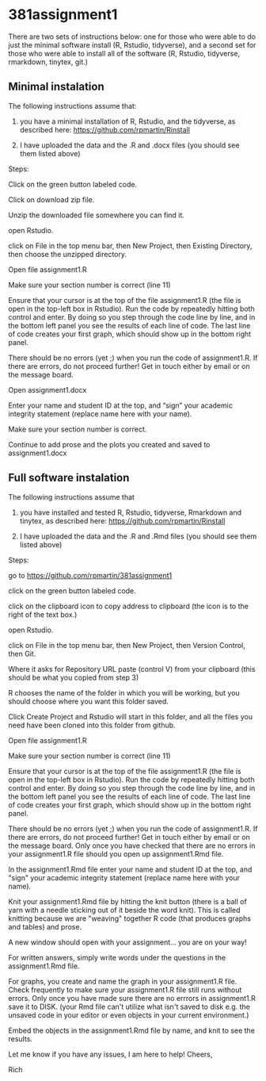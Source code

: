 # 381assignment1

There are two sets of instructions below: one for those who were able to do just the minimal software install (R, Rstudio, tidyverse), and a second set for those who were able to install all of the software (R, Rstudio, tidyverse, rmarkdown, tinytex, git.)

## Minimal instalation

The following instructions assume that:

1) you have a minimal installation of R, Rstudio, and the tidyverse, as described here: https://github.com/rpmartin/Rinstall

2) I have uploaded the data and the .R and .docx files (you should see them listed above)

Steps:

Click on the green button labeled code.

Click on download zip file.

Unzip the downloaded file somewhere you can find it.

open Rstudio.

click on File in the top menu bar, then New Project, then Existing Directory, then choose the unzipped directory.

Open file assignment1.R

Make sure your section number is correct (line 11)

Ensure that your cursor is at the top of the file assignment1.R (the file is open in the top-left box in Rstudio). Run the code by repeatedly hitting both control and enter. By doing so you step through the code line by line, and in the bottom left panel you see the results of each line of code. The last line of code creates your first graph, which should show up in the bottom right panel.

There should be no errors (yet ;) when you run the code of assignment1.R. If there are errors, do not proceed further! Get in touch either by email or on the message board.

Open assignment1.docx

Enter your name and student ID at the top, and “sign” your academic integrity statement (replace name here with your name).

Make sure your section number is correct.

Continue to add prose and the plots you created and saved to assignment1.docx

## Full software instalation

The following instructions assume that

1) you have installed and tested R, Rstudio, tidyverse, Rmarkdown and tinytex, as described here: https://github.com/rpmartin/Rinstall

2) I have uploaded the data and the .R and .Rmd files (you should see them listed above)

Steps:

go to https://github.com/rpmartin/381assignment1

click on the green button labeled code.

click on the clipboard icon to copy address to clipboard (the icon is to the right of the text box.)

open Rstudio.

click on File in the top menu bar, then New Project, then Version Control, then Git.

Where it asks for Repository URL paste (control V) from your clipboard (this should be what you copied from step 3)

R chooses the name of the folder in which you will be working, but you should choose where you want this folder saved.

Click Create Project and Rstudio will start in this folder, and all the files you need have been cloned into this folder from github.

Open file assignment1.R

Make sure your section number is correct (line 11)

Ensure that your cursor is at the top of the file assignment1.R (the file is open in the top-left box in Rstudio). Run the code by repeatedly hitting both control and enter. By doing so you step through the code line by line, and in the bottom left panel you see the results of each line of code. The last line of code creates your first graph, which should show up in the bottom right panel.

There should be no errors (yet ;) when you run the code of assignment1.R. If there are errors, do not proceed further! Get in touch either by email or on the message board. Only once you have checked that there are no errors in your assignment1.R file should you open up assignment1.Rmd file.

In the assignment1.Rmd file enter your name and student ID at the top, and "sign" your academic integrity statement (replace name here with your name).

Knit your assignment1.Rmd file by hitting the knit button (there is a ball of yarn with a needle sticking out of it beside the word knit). This is called knitting because we are "weaving" together R code (that produces graphs and tables) and prose.

A new window should open with your assignment... you are on your way!

For written answers, simply write words under the questions in the assignment1.Rmd file.

For graphs, you create and name the graph in your assignment1.R file. Check frequently to make sure your assignment1.R file still runs without errors. Only once you have made sure there are no errrors in assignment1.R save it to DISK. (your Rmd file can't utilize what isn't saved to disk e.g. the unsaved code in your editor or even objects in your current environment.)

Embed the objects in the assignment1.Rmd file by name, and knit to see the results.

Let me know if you have any issues, I am here to help! Cheers,

Rich